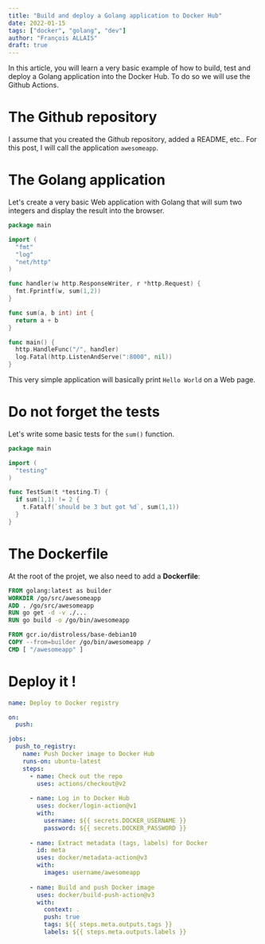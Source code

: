 ```yaml
---
title: "Build and deploy a Golang application to Docker Hub"
date: 2022-01-15
tags: ["docker", "golang", "dev"]
author: "François ALLAIS"
draft: true
---
```


In this article, you will learn a very basic example of how to build, test and deploy a Golang application into the Docker Hub. To do so we will use the Github Actions.

# The Github repository

I assume that you created the Github repository, added a README, etc.. For this post, I will call the application `awesomeapp`.

# The Golang application

Let's create a very basic Web application with Golang that will sum two integers and display the result into the browser.

```go
package main

import (
  "fmt"
  "log"
  "net/http"
)

func handler(w http.ResponseWriter, r *http.Request) {
  fmt.Fprintf(w, sum(1,2))
}

func sum(a, b int) int {
  return a + b
}

func main() {
  http.HandleFunc("/", handler)
  log.Fatal(http.ListenAndServe(":8000", nil))
}
```

This very simple application will basically print `Hello World` on a Web page.

# Do not forget the tests

Let's write some basic tests for the `sum()` function.

```go
package main

import (
  "testing"
)

func TestSum(t *testing.T) {
  if sum(1,1) != 2 {
    t.Fatalf(`should be 3 but got %d`, sum(1,1))
  }
}
```

# The Dockerfile

At the root of the projet, we also need to add a **Dockerfile**:

```Dockerfile
FROM golang:latest as builder
WORKDIR /go/src/awesomeapp
ADD . /go/src/awesomeapp
RUN go get -d -v ./...
RUN go build -o /go/bin/awesomeapp

FROM gcr.io/distroless/base-debian10
COPY --from=builder /go/bin/awesomeapp /
CMD [ "/awesomeapp" ]
```

# Deploy it !

```yaml
name: Deploy to Docker registry

on:
  push:

jobs:
  push_to_registry:
    name: Push Docker image to Docker Hub
    runs-on: ubuntu-latest
    steps:
      - name: Check out the repo
        uses: actions/checkout@v2
      
      - name: Log in to Docker Hub
        uses: docker/login-action@v1
        with:
          username: ${{ secrets.DOCKER_USERNAME }}
          password: ${{ secrets.DOCKER_PASSWORD }}
      
      - name: Extract metadata (tags, labels) for Docker
        id: meta
        uses: docker/metadata-action@v3
        with:
          images: username/awesomeapp
      
      - name: Build and push Docker image
        uses: docker/build-push-action@v3
        with:
          context: .
          push: true
          tags: ${{ steps.meta.outputs.tags }}
          labels: ${{ steps.meta.outputs.labels }}
```